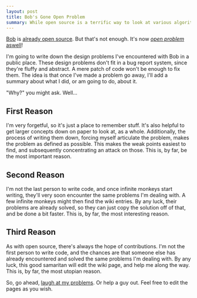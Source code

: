 ```yaml
---
layout: post
title: Bob's Gone Open Problem
summary: While open source is a terrific way to look at various algorithms to certain problems, you need something else to learn the architecture.
---
```


[Bob][bobpost] is [already open source][bobsrc]. But that's not enough. It's now [_open problem_ aswell][bobprob]!

[bobpost]: /2010/03/24/boots-straps.html
[bobsrc]: http://github.com/wolfie/Bob
[bobprob]: http://wiki.github.com/wolfie/Bob/problems

I'm going to write down the design problems I've encountered with Bob in a public place. These design problems don't fit in a bug report system, since they're fluffy and abstract. A mere patch of code won't be enough to fix them.  The idea is that once I've made a problem go away, I'll add a summary about what I did, or am going to do, about it.

"Why?" you might ask. Well&hellip;

## First Reason

I'm very forgetful, so it's just a place to remember stuff. It's also helpful to get larger concepts down on paper to look at, as a whole. Additionally, the process of writing them down, forcing myself articulate the problem, makes the problem as defined as possible. This makes the weak points easiest to find, and subsequently concentrating an attack on those. This is, by far, be the most important reason.

## Second Reason

I'm not the last person to write code, and once infinite monkeys start writing, they'll very soon encounter the same problems I'm dealing with. A few infinite monkeys might then find the wiki entries. By any luck, their problems are already solved, so they can just copy the solution off of that, and be done a bit faster. This is, by far, the most interesting reason.

## Third Reason

As with open source, there's always the hope of contributions. I'm not the first person to write code, and the chances are that someone else has already encountered and solved the same problems I'm dealing with. By any luck, this good samaritan will edit the wiki page, and help me along the way. This is, by far, the most utopian reason.

So, go ahead, [laugh at my problems][bobprob]. Or help a guy out. Feel free to edit the pages as you wish.